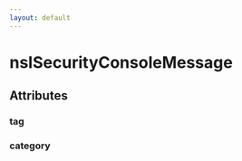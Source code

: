 ```yaml
---
layout: default
---
```


# nsISecurityConsoleMessage #

## Attributes ##

### tag ###

### category ###
